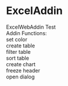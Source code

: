 # ExcelAddin
ExcelWebAddin Test  
Addin Functions:  
set color  
create table  
filter table  
sort table  
create chart  
freeze header  
open dialog  
